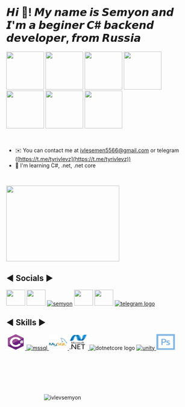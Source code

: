 <h1 align="left">𝙃𝙞 👋! 𝙈𝙮 𝙣𝙖𝙢𝙚 𝙞𝙨 𝙎𝙚𝙢𝙮𝙤𝙣 𝙖𝙣𝙙 𝙄'𝙢 𝙖 𝙗𝙚𝙜𝙞𝙣𝙚𝙧 𝘾# 𝙗𝙖𝙘𝙠𝙚𝙣𝙙 𝙙𝙚𝙫𝙚𝙡𝙤𝙥𝙚𝙧, 𝙛𝙧𝙤𝙢 𝙍𝙪𝙨𝙨𝙞𝙖</h1>


<p>
<a><img src ="https://user-images.githubusercontent.com/75061655/231721085-7645719e-eb75-448a-a9b7-aa6eb006803b.gif" width = "100" height = "100"/></a> 
  <a><img src ="https://user-images.githubusercontent.com/75061655/231721085-7645719e-eb75-448a-a9b7-aa6eb006803b.gif" width = "100" height = "100"/></a>
  <a><img src ="https://user-images.githubusercontent.com/75061655/231721085-7645719e-eb75-448a-a9b7-aa6eb006803b.gif" width = "100" height = "100"/></a>
  <a><img src ="https://user-images.githubusercontent.com/75061655/231721085-7645719e-eb75-448a-a9b7-aa6eb006803b.gif" width = "100" height = "100"/></a>
  <a><img src ="https://user-images.githubusercontent.com/75061655/231721085-7645719e-eb75-448a-a9b7-aa6eb006803b.gif" width = "100" height = "100"/></a>
  <a><img src ="https://user-images.githubusercontent.com/75061655/231721085-7645719e-eb75-448a-a9b7-aa6eb006803b.gif" width = "100" height = "100"/></a>
  <a><img src ="https://user-images.githubusercontent.com/75061655/231721085-7645719e-eb75-448a-a9b7-aa6eb006803b.gif" width = "100" height = "100"/></a>
</p>


<img src ="https://user-images.githubusercontent.com/75061655/231754951-d08d501a-b5e8-41c9-b837-5893be106530.gif" width = "1000" height = "10"/>

* ✉️  You can contact me at [ivlesemen5566@gmail.com](mailto:ivlesemen5566@gmail.com) or telegram ([https://t.me/tyrivlevz](https://t.me/tyrivlevz))
* 🧠  I'm learning C#, .net, .net core

<img src ="https://user-images.githubusercontent.com/75061655/231754951-d08d501a-b5e8-41c9-b837-5893be106530.gif" width = "1000" height = "10"/>
<p align="left">
  <a><img src ="https://user-images.githubusercontent.com/75061655/231724152-a88d2bf9-2486-4313-8107-c5afdc395b22.gif" width = "300" height = "200"/></a>
</p>


## ◀ Socials ▶

<p align="left">
<a href="https://www.github.com/IvlevSemyon" target="_blank" rel="noreferrer"><img src="https://raw.githubusercontent.com/danielcranney/readme-generator/main/public/icons/socials/github.svg" width="50" height="42" /></a>
<a href="https://www.stackoverflow.com/users/21632423/ensi" target="_blank" rel="noreferrer"><img src="https://raw.githubusercontent.com/danielcranney/readme-generator/main/public/icons/socials/stackoverflow.svg" width="50" height="42" /></a>
<a href="https://www.leetcode.com/ens1" target="blank" rel="noreferrer"><img src="https://raw.githubusercontent.com/rahuldkjain/github-profile-readme-generator/master/src/images/icons/Social/leet-code.svg" alt="semyon" width="50" height="42" /></a>
<a href="https://discord.com/users/540883705900695552" target="_blank" rel="noreferrer"><img src="https://raw.githubusercontent.com/danielcranney/readme-generator/main/public/icons/socials/discord.svg" width="50" height="42" /></a>
<a href="https://www.codewars.com/users/ensi" target="_blank" rel="noreferrer"><img src="https://www.codewars.com/packs/assets/logo.61192cf7.svg" width="50" height="42" /></a>
<a href="https://t.me/tyrivlevz" target="_blank" rel="noreferrer"><img src="https://raw.githubusercontent.com/maurodesouza/profile-readme-generator/master/src/assets/icons/social/telegram/default.svg" width="50" height="42" alt="telegram logo"/></a>
</p>


## ◀ Skills ▶

<div align="left">
  
  <div align="left"> 
    <a href="https://www.w3schools.com/cs/" target="_blank" rel="noreferrer"> <img src="https://raw.githubusercontent.com/devicons/devicon/master/icons/csharp/csharp-original.svg  " alt="csharp" width="50" height="42"  /> </a> 
    <a href="https://www.microsoft.com/en-us/sql-server" target="_blank" rel="noreferrer"> <img src="https://www.svgrepo.com/show/303229/microsoft-sql-server-logo.svg" alt="mssql" width="50" height="42"/> </a> 
    <a href="https://www.mysql.com/" target="_blank" rel="noreferrer"> <img src="https://raw.githubusercontent.com/devicons/devicon/master/icons/mysql/mysql-original-wordmark.svg  " alt="mysql" width="50" height="42"/> </a>
    <a href="https://dotnet.microsoft.com/" target="_blank" rel="noreferrer"> <img src="https://raw.githubusercontent.com/devicons/devicon/master/icons/dot-net/dot-net-original-wordmark.svg" alt="dotnet" width="50" height="42"  /> </a>
    <a><img src="https://cdn.jsdelivr.net/gh/devicons/devicon/icons/dotnetcore/dotnetcore-original.svg" width="50" height="42" alt="dotnetcore logo"  /></a>
    <a href="https://unity.com/" target="_blank" rel="noreferrer"> <img src="https://www.vectorlogo.zone/logos/unity3d/unity3d-icon.svg" alt="unity" width="50" height="42"/> </a> 
    <a href="https://www.photoshop.com/en" target="_blank" rel="noreferrer"> <img       src="https://raw.githubusercontent.com/devicons/devicon/master/icons/photoshop/photoshop-line.svg" alt="photoshop" width="50" height="42"/> </a>     
  </div>
</div>
<p><img align="left" style="padding: 100px" src="https://github-readme-stats.vercel.app/api/top-langs?username=ivlevsemyon&show_icons=true&locale=en&layout=compact" alt="ivlevsemyon" /></p>
